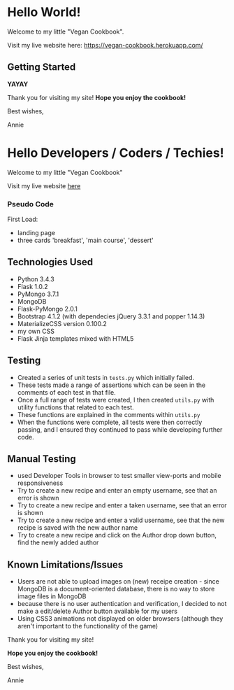 # Hello World!
Welcome to my little "Vegan Cookbook".

Visit my live website here:
https://vegan-cookbook.herokuapp.com/


## Getting Started

**YAYAY**




Thank you for visiting my site!
**Hope you enjoy the cookbook!**

Best wishes,

Annie



# Hello Developers / Coders / Techies!
Welcome to my little "Vegan Cookbook" 

Visit my live website [here](https://EXAMPLE.herokuapp.com/)


### Pseudo Code

First Load:
- landing page
- three cards 'breakfast', 'main course', 'dessert'





## Technologies Used
- Python 3.4.3
- Flask 1.0.2
- PyMongo 3.7.1
- MongoDB
- Flask-PyMongo 2.0.1
- Bootstrap 4.1.2 (with dependecies jQuery 3.3.1 and popper 1.14.3)
- MaterializeCSS version 0.100.2 
- my own CSS
- Flask Jinja templates mixed with HTML5



## Testing
- Created a series of unit tests in `tests.py` which initially failed. 
- These tests made a range of assertions which can be seen in the comments of each test in that file.
- Once a full range of tests were created, I then created `utils.py` with utility functions that related to each test.
- These functions are explained in the comments within `utils.py`
- When the functions were complete, all tests were then correctly passing, and I ensured they continued to pass while developing further code.


## Manual Testing

- used Developer Tools in browser to test smaller view-ports and mobile responsiveness
- Try to create a new recipe and enter an empty username, see that an error is shown
- Try to create a new recipe and enter a taken username, see that an error is shown
- Try to create a new recipe and enter a valid username, see that the new recipe is saved with the new author name
- Try to create a new recipe and click on the Author drop down button, find the newly added author



## Known Limitations/Issues

- Users are not able to upload images on (new) receipe creation - since MongoDB is a document-oriented database, there is no way to store image files in MongoDB
- because there is no user authentication and verification, I decided to not make a edit/delete Author button available for my users
- Using CSS3 animations not displayed on older browsers (although they aren't important to the functionality of the game)



Thank you for visiting my site!

**Hope you enjoy the cookbook!**

Best wishes,

Annie
